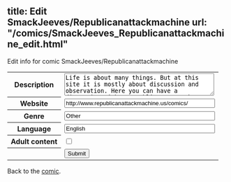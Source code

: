 title: Edit SmackJeeves/Republicanattackmachine
url: "/comics/SmackJeeves_Republicanattackmachine_edit.html"
---
Edit info for comic SmackJeeves/Republicanattackmachine

<form name="comic" action="http://gaepostmail.appspot.com/comic/" method="post">
<table class="comicinfo">
<tr>
<th>Description</th><td><textarea name="description" cols="40" rows="3">Life is about many things. But at this site it is mostly about discussion and observation. Here you can have a discussion with a Republican. Not the National Republican Party, nor a Republican office holder, staffer, or aide. Here you will see what one Republican thinks. An individual. And you will discover, hopefully, that we like to laugh as much as anyone. If its your first time talking to a Republican, welcome.</textarea></td>
</tr>
<tr>
<th>Website</th><td><input type="text" name="url" value="http://www.republicanattackmachine.us/comics/" size="40"/></td>
</tr>
<tr>
<th>Genre</th><td><input type="text" name="genre" value="Other" size="40"/></td>
</tr>
<tr>
<th>Language</th><td><input type="text" name="language" value="English" size="40"/></td>
</tr>
<tr>
<th>Adult content</th><td><input type="checkbox" name="adult" value="adult" /></td>
</tr>
<tr>
<th></th><td>
<input type="hidden" name="comic" value="SmackJeeves_Republicanattackmachine" />
<input type="submit" name="submit" value="Submit" />
</td>
</tr>
</table>
</form>

Back to the [comic](SmackJeeves_Republicanattackmachine.html).

